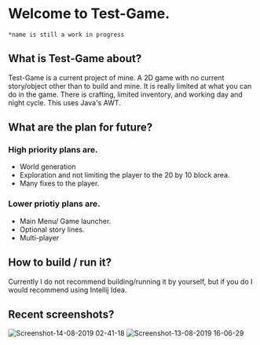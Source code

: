 # Welcome to Test-Game. 
`*name is still a work in progress`
## What is Test-Game about?
Test-Game is a current project of mine. A 2D game with no current story/object other than to build and mine. It is really limited at what you can do in the game. There is crafting, limited inventory, and working day and night cycle. This uses Java's AWT.
## What are the plan for future?
### High priority plans are.
* World generation
* Exploration and not limiting the player to the 20 by 10 block area.
* Many fixes to the player.
### Lower priotiy plans are.
* Main Menu/ Game launcher.
* Optional story lines.
* Multi-player
## How to build / run it?
Currently I do not recommend building/running it by yourself, but if you do I would recommend using Intellij Idea.
## Recent screenshots?
![Screenshot-14-08-2019 02-41-18](https://github.com/inferno4you/Test-Game/tree/master/screenshots/Screenshot-14-08-2019_02-41-18.png)
![Screenshot-13-08-2019 16-06-29](https://github.com/inferno4you/Test-Game/tree/master/screenshots/Screenshot-13-08-2019_16-06-29.png)
